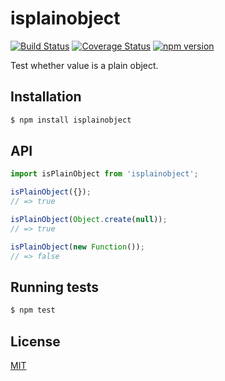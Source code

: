 # isplainobject

[![Build Status](https://travis-ci.org/yefremov/isplainobject.svg?branch=master)](https://travis-ci.org/yefremov/isplainobject)
[![Coverage Status](https://coveralls.io/repos/github/yefremov/isplainobject/badge.svg?branch=master)](https://coveralls.io/github/yefremov/isplainobject?branch=master)
[![npm version](https://badge.fury.io/js/isplainobject.svg)](https://badge.fury.io/js/isplainobject)

Test whether value is a plain object.

## Installation

```bash
$ npm install isplainobject
```

## API

```js
import isPlainObject from 'isplainobject';

isPlainObject({});
// => true

isPlainObject(Object.create(null));
// => true

isPlainObject(new Function());
// => false

```

## Running tests

```bash
$ npm test
```


## License

[MIT](LICENSE)
